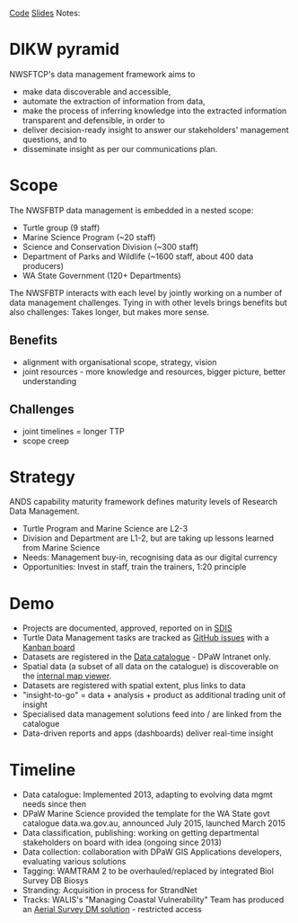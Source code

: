 [Code](https://github.com/florianm/turtle-data-management-talk)
[Slides](http://florianm.github.io/turtle-data-management-talk/)
Notes:

# DIKW pyramid

NWSFTCP's data management framework aims to

- make data discoverable and accessible,
- automate the extraction of information from data,
- make the process of inferring knowledge into the extracted information transparent and defensible, in order to
- deliver decision-ready insight to answer our stakeholders' management questions, and to
- disseminate insight as per our communications plan.

# Scope

The NWSFBTP data management is embedded in a nested scope:

- Turtle group (9 staff)
- Marine Science Program (~20 staff)
- Science and Conservation Division (~300 staff)
- Department of Parks and Wildlife (~1600 staff, about 400 data producers)
- WA State Government (120+ Departments)

The NWSFBTP interacts with each level by jointly working on a number of data management challenges. Tying in with other levels brings benefits but also challenges: Takes longer, but makes more sense.

## Benefits

- alignment with organisational scope, strategy, vision
- joint resources - more knowledge and resources, bigger picture, better understanding

## Challenges

- joint timelines = longer TTP
- scope creep

# Strategy

ANDS capability maturity framework defines maturity levels of Research Data Management.

- Turtle Program and Marine Science are L2-3
- Division and Department are L1-2, but are taking up lessons learned from Marine Science
- Needs: Management buy-in, recognising data as our digital currency
- Opportunities: Invest in staff, train the trainers, 1:20 principle

# Demo

- Projects are documented, approved, reported on in [SDIS](https://sdis.dpaw.wa.gov.au/)
- Turtle Data Management tasks are tracked as [GitHub issues](https://github.com/florianm/turtle-planning) with a [Kanban board](https://waffle.io/florianm/turtle-planning)
- Datasets are registered in the [Data catalogue](http://internal-data.dpaw.wa.gov.au/) - DPaW Intranet only.
- Spatial data (a subset of all data on the catalogue) is discoverable on the [internal map viewer](https://internal-map.dpaw.wa.gov.au/).
- Datasets are registered with spatial extent, plus links to data
- "insight-to-go" = data + analysis + product as additional trading unit of insight
- Specialised data management solutions feed into / are linked from the catalogue
- Data-driven reports and apps (dashboards) deliver real-time insight

# Timeline

- Data catalogue: Implemented 2013, adapting to evolving data mgmt needs since then
- DPaW Marine Science provided the template for the WA State govt catalogue data.wa.gov.au, announced July 2015, launched March 2015
- Data classification, publishing: working on getting departmental stakeholders on board with idea (ongoing since 2013)
- Data collection: collaboration with DPaW GIS Applications developers, evaluating various solutions
- Tagging: WAMTRAM 2 to be overhauled/replaced by integrated Biol Survey DB Biosys
- Stranding: Acquisition in process for StrandNet
- Tracks: WALIS's "Managing Coastal Vulnerability" Team has produced an [Aerial Survey DM solution](http://dpaw.maps.arcgis.com/apps/webappviewer/index.html?id=3676bf05ab21499ab44abadcb87c10b9) - restricted access
